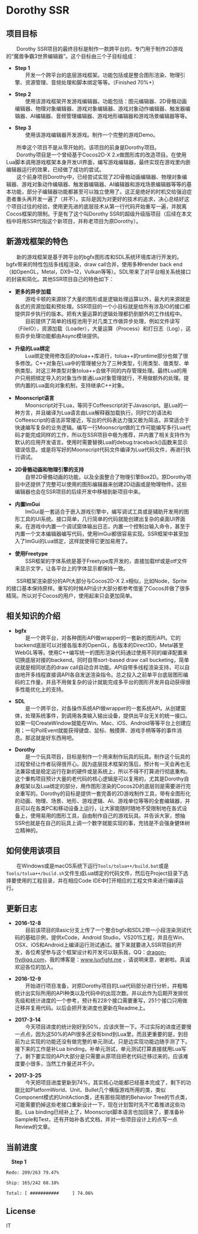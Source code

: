 # Dorothy SSR
## 项目目标
&emsp;&emsp;Dorothy SSR项目的最终目标是制作一款跨平台的，专门用于制作2D游戏的“魔兽争霸3世界编辑器”。这个目标由三个子目标组成：
* **Step 1**  
&emsp;&emsp;开发一个跨平台的底层游戏框架。功能包括或是整合图形渲染、物理引擎、资源管理、音频处理和脚本绑定等等。（Finished 70%+）  

* **Step 2**  
&emsp;&emsp;使用该游戏框架开发游戏编辑器。功能包括：图元编辑器、2D骨骼动画编辑器、物理对象编辑器、游戏对象编辑器、游戏对象动作编辑器、触发器编辑器、AI编辑器、音频管理编辑器、游戏地形编辑器和游戏场景编辑器等等。  

* **Step 3**  
&emsp;&emsp;使用该游戏编辑器开发游戏。制作一个完整的游戏Demo。

&emsp;&emsp;所幸这个项目不是从零开始的。该项目的前身是Dorothy项目。  
&emsp;&emsp;Dorothy项目是一个曾经基于Cocos2D-X 2.x做图形库的改造项目。在使用Lua脚本调用游戏框架本身开发UI界面，编写游戏编辑器，最终实现在游戏里内嵌编辑器运行的效果，已经做了成功的尝试。  
&emsp;&emsp;这个前身项目Dorothy中，已经尝试实现了2D骨骼动画编辑器、物理对象编辑器、游戏对象动作编辑器、触发器编辑器、AI编辑器和游戏场景编辑器等等的基本功能，部分子编辑器功能都甚至可以独立使用了。这正是绝好的时机交给强迫症患者重头再开发一遍了（并不）。实际是因为对更好的技术的追求，决心总结好这个项目过往的经验，使用更先进的底层技术从第一行代码开始重写一遍，并脱离Cocos框架的限制。于是有了这个叫Dorothy SSR的超级升级版项目（后续在本文档中将用SSR代指这个新项目，并称老项目为原Dorothy）。

## 新游戏框架的特色
&emsp;&emsp;新的游戏框架是基于跨平台的bgfx图形库和SDL系统环境库进行开发的。bgfx带来的特性包括多线程渲染，draw call合并，使用多种render back end（如OpenGL，Metal，DX9~12，Vulkan等等）。SDL带来了对平台相关系统接口的封装和简化。其他SSR项目自己的特色如下：
* **更多的异步加载**  
&emsp;&emsp;游戏卡顿的来源除了大量的图形或是逻辑处理运算以外，最大的来源就是各式的资源加载和预处理。SSR项目的一个小目标就是给所有涉及IO的接口都提供异步执行的版本。把有大量运算的逻辑处理都扔到额外的工作线程中。  
&emsp;&emsp;目前提供了简单的线程池用于对几类工作做异步处理，例如文件读写（FileIO），资源加载（Loader），大量运算（Process）和打日志（Log），这些异步处理功能都由Async模块提供。  

* **升级的Lua绑定**  
&emsp;&emsp;Lua绑定使用修改后的tolua++库进行，tolua++的runtime部分也做了很多修改。C++对象在Lua中的管理被分为了三种类型，引用类型、值类型、单例类型。对这三种类型对象tolua++会做不同的内存管理处理。最终Lua的用户只用把绑定导入的对象当作普通Lua对象管理就行，不用做额外的处理。提供内置的Lua面向对象机制，支持继承C++对象。  

* **Moonscript语言**  
&emsp;&emsp;Moonscript对于Lua，等同于Coffeescript对于Javascript。是Lua的一种方言，并且编译为Lua语言由Lua解释器加载执行。同时它的语法和Coffeescript的语法非常接近，写出的代码表达力强又极为简洁。非常适合于快速编写复杂的业务逻辑。编写一行Moonscript做的工作可能编写多行Lua代码才能完成同样的工作，所以在SSR项目中极为推荐，并内置了相关支持作为默认的应用开发语言。使用时需要替换Lua的debug.traceback()函数来显示错误信息。或是将写好的Moonscript代码文件编译为Lua代码文件，再进行执行调试。  

* **2D骨骼动画和物理引擎的支持**  
&emsp;&emsp;自带2D骨骼动画的功能，以及全面整合了物理引擎Box2D。原Dorothy项目中还提供了完整可以使用的图形编辑器来创建2D动画或是物理物件。这些编辑器也会在SSR项目的后续开发中移植到新项目中来。  

* **内置ImGui**  
&emsp;&emsp;ImGui是一套适合于嵌入游戏引擎中，编写调试工具或是辅助开发用的图形工具的UI系统。接口简单，几行简单的代码就能创建出复杂的桌面UI界面来。在游戏中内置一个调试窗体输出日志，内置一个控制台输入命令，甚至于内置一个文本编辑器编写代码，使用ImGui都很容易实现。SSR框架中甚至加入了ImGui的Lua绑定，这样就使得它更加易用了。

* **使用Freetype**  
&emsp;&emsp;SSR框架的字体系统是基于Freetype库开发的，直接加载ttf或是otf文件来显示文字，让各平台上的字体显示都保持一致。

&emsp;&emsp;SSR框架渲染部分的API大部分与Cocos2D-X 2.x相似，比如Node，Sprite的接口基本保持原样。重写的时候API设计大部分都参考借鉴了Cocos并做了很多精简。所以对于Cocos的用户，使用起来只会更加简单。

## 相关知识的介绍
* **bgfx**  
&emsp;&emsp;是一个跨平台，对各种图形API做wrapper的一套新的图形API。它的backend底层可以对接各版本的OpenGL，各版本的Direct3D，Metal甚至WebGL等等。使用C++编写统一的图形渲染代码通过使用不同的编译配置来切换底层对接的backend。同时自带sort-based draw call bucketing，简单说就是相同状态的draw call自动合并功能。API自带多线程渲染支持，可以自由地开多线程直接调API各自发送渲染指令。总之投入之前单平台底层图形编码的工作量，并且不用做复杂的设计就能完成多平台的图形开发并自动获得很多性能优化上的支持。  

* **SDL**  
&emsp;&emsp;是一个跨平台，对各操作系统API做wrapper的一套系统API。从创建窗体，处理系统事件，到调用各类输入输出设备，提供出平台无关的统一接口。如果一句CreateWindow就能在Win、Mac、iOS、Android等等平台上创建应用；一句PollEvent就能获得键盘、鼠标、触摸屏、游戏手柄等等的事件消息。那这就是好东西用吧。

* **Dorothy**  
&emsp;&emsp;是一个玩具项目，目标是制作一个用来制作玩具的玩具。制作这个玩具的过程曾经让作者玩得很开心。因为底层技术框架的落后，预计有一天会再也无法兼容或是稳定运行在新的硬件或是系统上，所以不得不打算进行彻底重构。这个重构项目预计大量的老代码的核心逻辑是可以复用的，尤其是Dorothy自身框架以及Lua绑定的部分，用作图形渲染的Cocos2D的底层则是需要进行完全重写的。Dorothy的目标是提供一套完善的2D游戏制作工具，带有全图形化的动画、物理、场景、地形、游戏逻辑、AI、游戏单位等等的全套编辑器，并且可以在各类PC和移动设备上运行，让大家能随时随地不受限制地在各式设备上，使用易用的图形工具，自由制作自己的游戏玩具。并告诉大家，想抽SSR也就是在自己的玩具上调一个数字就能实现的事，充钱是不会强身健体树立精神的。  

## 如何使用该项目
&emsp;&emsp;在Windows或是macOS系统下运行`Tools/tolua++/build.bat`或是`Tools/tolua++/build.sh`文件生成Lua绑定的代码文件，然后在Project目录下选择要使用的工程目录，并在相应Code IDE中打开相应的工程文件来进行编译运行。

## 更新日志  
* **2016-12-8**  
&emsp;&emsp;目前该项目的Basic分支上传了一个整合bgfx和SDL2带一小段渲染测试代码的基础示例，提供xCode，Android Studio，VS2015工程，并且在Win、OSX、iOS和Android上编译运行测试通过。接下来就要进入SSR项目的开发，各位希望参与这个框架设计和开发可以联系我，QQ：dragon-fly@qq.com，我的博客是：www.luvfight.me ，请说明来意，谢谢啦。真诚欢迎各位的加入。  

* **2016-12-9**  
&emsp;&emsp;开始进行项目准备，对原Dorothy项目的Lua代码部分进行分析，并粗略统计出实际所用的API种类以及代码中的出现次数。并以此作为后期开发排优先级和统计进度的一个参考，预计有228个接口需要重写，251个接口只用做迁移并复用代码。以后会把开发进度也更新在Readme上。  

* **2017-3-14**  
&emsp;&emsp;今天项目进度的统计刚好到50%，应该庆贺一下。不过实际的进度还要慢一点点，因为这50%的API很多还没有bind到Lua里，而且更重要的是，到目前为止实现的功能还没有做完整的单元测试，只是边实现功能边随手测了下。接下来的工作是补Lua binding，补单元测试，单元测试打算直接就用Lua写了。剩下要实现的API大部分是只需要从原项目把老代码迁移过来的，应该难度要小很多，当然工作量还并不少。  

* **2017-3-25**  
&emsp;&emsp;今天把项目进度更新到74%，其实核心功能都已经基本完成了，剩下的功能比如PlatformWorld、Unit、Bullet几个横版游戏所用的类，类似Component模式的UnitAction类，还有那些简陋的Behavior Tree的节点类，可能需要扔掉这些老接口重新设计一下，现在计划暂时先不忙着推进这些功能。Lua binding已经补上了，Moonscript脚本语言也加回来了，要准备补Sample和Test，还有开始补各式文档，并对一些项目设计上的点写一点Review的文章。  

## 当前进度  
&emsp;**Step 1**
```
Redo: 209/263 79.47%
```  
```
Ship: 165/242 68.18%
```  
```
Total: [ ###########     ] 74.06%
```

## License
IT
